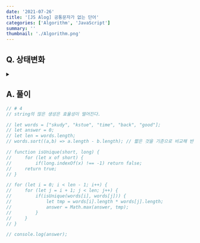 ```yaml
---
date: '2021-07-26'
title: '[JS Alog] 공통문자가 없는 단어'
categories: ['Algorithm', 'JavaScript']
summary: ''
thumbnail: './Algorithm.png'
---
```


## Q. 상태변화
<details>
<summary></summary>
<div markdown="1">       

N개의 문자열이 주어지면 서로 공통문자가 없는 두 문자열을 선택해 두 문자열의 길이를 곱했
을 때 최댓값을 출력하는 프로그램을 작성하세요.


</div>
</details>


## A. 풀이


``` javascript
// # 4
// string의 많은 생성은 효율성이 떨어진다.

// let words = ["skudy", "kstue", "time", "back", "good"];
// let answer = 0;
// let len = words.length;
// words.sort((a,b) => a.length - b.length); // 짧은 것을 기준으로 비교해 반복비교 횟수 줄임

// function isUnique(short, long) {
//     for (let x of short) {
//         if(long.indexOf(x) !== -1) return false;
//     return true;
// }

// for (let i = 0; i < len - 1; i++) {
//     for (let j = i + 1; j < len; j++) {
//         if(isUnique(words[i], words[j])) {
//             let tmp = words[i].length * words[j].length;
//             answer = Math.max(answer, tmp);
//         }   
//     }
// }

// console.log(answer);
```
